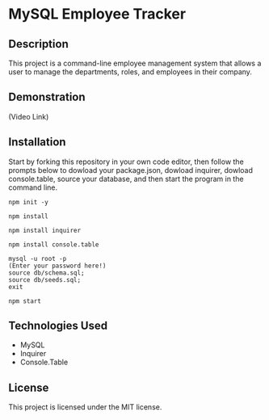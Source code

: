 # MySQL Employee Tracker

## Description
This project is a command-line employee management system that allows a user to manage the departments, roles, and employees in their company.

## Demonstration
(Video Link)

## Installation
Start by forking this repository in your own code editor, then follow the prompts below to dowload your package.json, dowload inquirer, dowload console.table, source your database, and then start the program in the command line.

```
npm init -y
```
```
npm install
```
```
npm install inquirer
```
```
npm install console.table
```
```
mysql -u root -p
(Enter your password here!)
source db/schema.sql;
source db/seeds.sql;
exit
```
```
npm start
```

## Technologies Used
- MySQL
- Inquirer
- Console.Table

## License
This project is licensed under the MIT license.